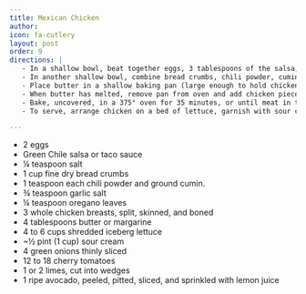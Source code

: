```yaml
---
title: Mexican Chicken
author:
icon: fa-cutlery
layout: post
order: 9
directions: |
   - In a shallow bowl, beat together eggs, 3 tablespoons of the salsa, and salt
   - In another shallow bowl, combine bread crumbs, chili powder, cumin, garlic salt, and oregano. Dip each chicken piece in egg mixture and roll in crumb mixture; then dip in egg mixture and roll in crumb mixture again. Set aside.
   - Place butter in a shallow baking pan (large enough to hold chicken pieces in a single layer); set pan in an oven while it’s preheating to 375°
   - When butter has melted, remove pan from oven and add chicken pieces, turning to coat with butter. Place chicken, boned, side down, in pan
   - Bake, uncovered, in a 375° oven for 35 minutes, or until meat in thickest portion is no longer pink when slashed
   - To serve, arrange chicken on a bed of lettuce, garnish with sour cream, onions, tomatoes, lime wedges, and avocado. At the table pass additional sour cream and salsa.

---
```


<ul>
	<li>2 eggs</li>
	<li>Green Chile salsa or taco sauce</li>
	<li>¼ teaspoon salt</li>
	<li>1 cup fine dry bread crumbs</li>
	<li>1 teaspoon each chili powder and ground cumin.</li>
	<li>¾ teaspoon garlic salt</li>
	<li>¼ teaspoon oregano leaves</li>
	<li>3 whole chicken breasts, split, skinned, and boned</li>
	<li>4 tablespoons butter or margarine</li>
	<li>4 to 6 cups shredded iceberg lettuce</li>
	<li>~½ pint (1 cup) sour cream</li>
	<li>4 green onions thinly sliced</li>
	<li>12 to 18 cherry tomatoes</li>
	<li>1 or 2 limes, cut into wedges</li>
	<li>1 ripe avocado, peeled, pitted, sliced, and sprinkled with lemon juice</li>
</ul>